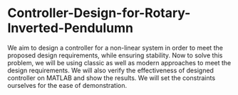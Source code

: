 # Controller-Design-for-Rotary-Inverted-Pendulumn

We aim to design a controller for a non-linear system in order to meet the proposed design requirements, while ensuring stability. Now to solve this problem, we will be using classic as well as modern approaches to meet the design requirements. We will also verify the effectiveness of designed controller on MATLAB and show the results. We will set the constraints ourselves for the ease of demonstration.
